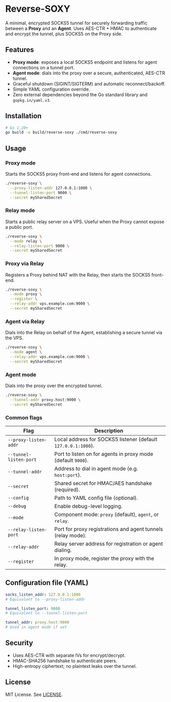 # Reverse-SOXY

A minimal, encrypted SOCKS5 tunnel for securely forwarding traffic between a **Proxy** and an **Agent**. Uses AES-CTR + HMAC to authenticate and encrypt the tunnel, plus SOCKS5 on the Proxy side.

## Features

- **Proxy mode**: exposes a local SOCKS5 endpoint and listens for agent connections on a tunnel port.
- **Agent mode**: dials into the proxy over a secure, authenticated, AES-CTR tunnel.
- Graceful shutdown (SIGINT/SIGTERM) and automatic reconnect/backoff.
- Simple YAML configuration override.
- Zero external dependencies beyond the Go standard library and `gopkg.in/yaml.v3`.

## Installation

```bash
# Go 1.20+
go build -o build/reverse-soxy ./cmd/reverse-soxy
```

## Usage

### Proxy mode

Starts the SOCKS5 proxy front-end and listens for agent connections.

```bash
./reverse-soxy \
  --proxy-listen-addr 127.0.0.1:1080 \
  --tunnel-listen-port 9000 \
  --secret mySharedSecret
```

### Relay mode

Starts a public relay server on a VPS. Useful when the Proxy cannot expose a public port.

```bash
./reverse-soxy \
  --mode relay \
  --relay-listen-port 9000 \
  --secret mySharedSecret
```

### Proxy via Relay

Registers a Proxy behind NAT with the Relay, then starts the SOCKS5 front-end.

```bash
./reverse-soxy \
  --mode proxy \
  --register \
  --relay-addr vps.example.com:9000 \
  --secret mySharedSecret
```

### Agent via Relay

Dials into the Relay on behalf of the Agent, establishing a secure tunnel via the VPS.

```bash
./reverse-soxy \
  --mode agent \
  --relay-addr vps.example.com:9000 \
  --secret mySharedSecret
```

### Agent mode

Dials into the proxy over the encrypted tunnel.

```bash
./reverse-soxy \
  --tunnel-addr proxy.host:9000 \
  --secret mySharedSecret
```

### Common flags

| Flag                  | Description                                                   |
|-----------------------|---------------------------------------------------------------|
| `--proxy-listen-addr` | Local address for SOCKS5 listener (default `127.0.0.1:1080`). |
| `--tunnel-listen-port`| Port to listen on for agents in proxy mode (default `9000`).  |
| `--tunnel-addr`       | Address to dial in agent mode (e.g. `host:port`).            |
| `--secret`            | Shared secret for HMAC/AES handshake (required).             |
| `--config`            | Path to YAML config file (optional).                         |
| `--debug`             | Enable debug-level logging.                                   |
| `--mode`              | Component mode: `proxy` (default), `agent`, or `relay`.       |
| `--relay-listen-port` | Port for proxy registrations and agent tunnels (relay mode).  |
| `--relay-addr`        | Relay server address for registration or agent dialing.       |
| `--register`          | In proxy mode, register the proxy with the relay.            |

## Configuration file (YAML)

```yaml
socks_listen_addr: 127.0.0.1:1080
# Equivalent to --proxy-listen-addr

tunnel_listen_port: 9000
# Equivalent to --tunnel-listen-port

tunnel_addr: proxy.host:9000
# Used in agent mode if set
```

## Security

- Uses AES-CTR with separate IVs for encrypt/decrypt.
- HMAC-SHA256 handshake to authenticate peers.
- High-entropy ciphertext; no plaintext leaks over the tunnel.

## License

MIT License. See [LICENSE](LICENSE).
